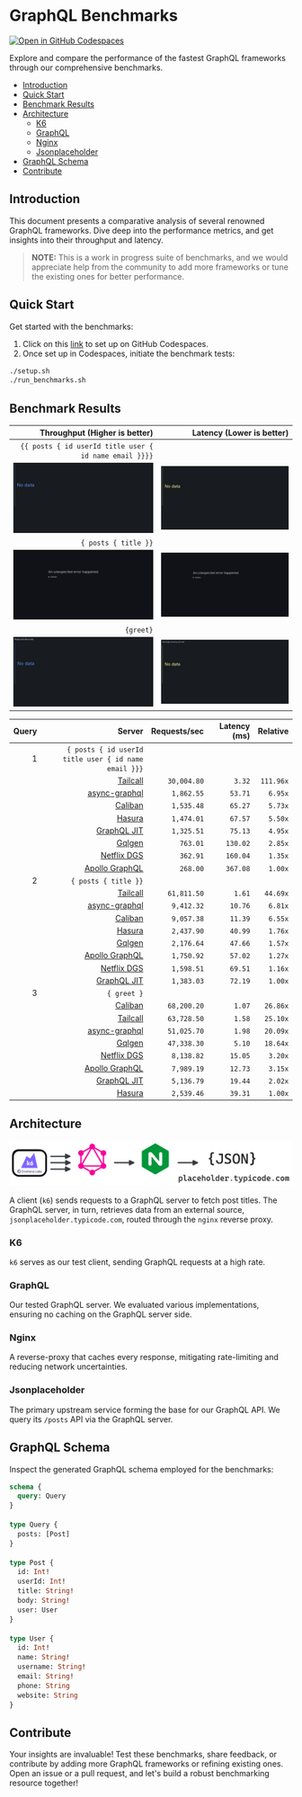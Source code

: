 # GraphQL Benchmarks <!-- omit from toc -->

[![Open in GitHub Codespaces](https://github.com/codespaces/badge.svg)](https://codespaces.new/tailcallhq/graphql-benchmarks)

Explore and compare the performance of the fastest GraphQL frameworks through our comprehensive benchmarks.

- [Introduction](#introduction)
- [Quick Start](#quick-start)
- [Benchmark Results](#benchmark-results)
- [Architecture](#architecture)
  - [K6](#k6)
  - [GraphQL](#graphql)
  - [Nginx](#nginx)
  - [Jsonplaceholder](#jsonplaceholder)
- [GraphQL Schema](#graphql-schema)
- [Contribute](#contribute)

[Tailcall]: https://github.com/tailcallhq/tailcall
[Gqlgen]: https://github.com/99designs/gqlgen
[Apollo GraphQL]: https://github.com/apollographql/apollo-server
[Netflix DGS]: https://github.com/netflix/dgs-framework
[Caliban]: https://github.com/ghostdogpr/caliban
[async-graphql]: https://github.com/async-graphql/async-graphql
[Hasura]: https://github.com/hasura/graphql-engine
[GraphQL JIT]: https://github.com/zalando-incubator/graphql-jit

## Introduction

This document presents a comparative analysis of several renowned GraphQL frameworks. Dive deep into the performance metrics, and get insights into their throughput and latency.

> **NOTE:** This is a work in progress suite of benchmarks, and we would appreciate help from the community to add more frameworks or tune the existing ones for better performance.

## Quick Start

Get started with the benchmarks:

1. Click on this [link](https://codespaces.new/tailcallhq/graphql-benchmarks) to set up on GitHub Codespaces.
2. Once set up in Codespaces, initiate the benchmark tests:

```bash
./setup.sh
./run_benchmarks.sh
```

## Benchmark Results

| Throughput (Higher is better) | Latency (Lower is better) | 
|-------:|--------:|
|  `{{ posts { id userId title user { id name email }}}}` |
| ![](assets/posts_users_req.png) | ![](assets/posts_users_latency.png) |
|  `{ posts { title }}` |
| ![](assets/posts_req.png) | ![](assets/posts_latency.png) |
|  `{greet}` |
| ![](assets/greet_req.png) | ![](assets/greet_latency.png) |

<!-- PERFORMANCE_RESULTS_START -->

| Query | Server | Requests/sec | Latency (ms) | Relative |
|-------:|--------:|--------------:|--------------:|---------:|
| 1 | `{ posts { id userId title user { id name email }}}` |
|| [Tailcall] | `30,004.80` | `3.32` | `111.96x` |
|| [async-graphql] | `1,862.55` | `53.71` | `6.95x` |
|| [Caliban] | `1,535.48` | `65.27` | `5.73x` |
|| [Hasura] | `1,474.01` | `67.57` | `5.50x` |
|| [GraphQL JIT] | `1,325.51` | `75.13` | `4.95x` |
|| [Gqlgen] | `763.01` | `130.02` | `2.85x` |
|| [Netflix DGS] | `362.91` | `160.04` | `1.35x` |
|| [Apollo GraphQL] | `268.00` | `367.08` | `1.00x` |
| 2 | `{ posts { title }}` |
|| [Tailcall] | `61,811.50` | `1.61` | `44.69x` |
|| [async-graphql] | `9,412.32` | `10.76` | `6.81x` |
|| [Caliban] | `9,057.38` | `11.39` | `6.55x` |
|| [Hasura] | `2,437.90` | `40.99` | `1.76x` |
|| [Gqlgen] | `2,176.64` | `47.66` | `1.57x` |
|| [Apollo GraphQL] | `1,750.92` | `57.02` | `1.27x` |
|| [Netflix DGS] | `1,598.51` | `69.51` | `1.16x` |
|| [GraphQL JIT] | `1,383.03` | `72.19` | `1.00x` |
| 3 | `{ greet }` |
|| [Caliban] | `68,200.20` | `1.07` | `26.86x` |
|| [Tailcall] | `63,728.50` | `1.58` | `25.10x` |
|| [async-graphql] | `51,025.70` | `1.98` | `20.09x` |
|| [Gqlgen] | `47,338.30` | `5.10` | `18.64x` |
|| [Netflix DGS] | `8,138.82` | `15.05` | `3.20x` |
|| [Apollo GraphQL] | `7,989.19` | `12.73` | `3.15x` |
|| [GraphQL JIT] | `5,136.79` | `19.44` | `2.02x` |
|| [Hasura] | `2,539.46` | `39.31` | `1.00x` |

<!-- PERFORMANCE_RESULTS_END -->

## Architecture

![Architecture Diagram](assets/architecture.png)

A client (`k6`) sends requests to a GraphQL server to fetch post titles. The GraphQL server, in turn, retrieves data from an external source, `jsonplaceholder.typicode.com`, routed through the `nginx` reverse proxy.

### K6

`k6` serves as our test client, sending GraphQL requests at a high rate.

### GraphQL

Our tested GraphQL server. We evaluated various implementations, ensuring no caching on the GraphQL server side.

### Nginx

A reverse-proxy that caches every response, mitigating rate-limiting and reducing network uncertainties.

### Jsonplaceholder

The primary upstream service forming the base for our GraphQL API. We query its `/posts` API via the GraphQL server.

## GraphQL Schema

Inspect the generated GraphQL schema employed for the benchmarks:

```graphql
schema {
  query: Query
}

type Query {
  posts: [Post]
}

type Post {
  id: Int!
  userId: Int!
  title: String!
  body: String!
  user: User
}

type User {
  id: Int!
  name: String!
  username: String!
  email: String!
  phone: String
  website: String
}
```

## Contribute

Your insights are invaluable! Test these benchmarks, share feedback, or contribute by adding more GraphQL frameworks or refining existing ones. Open an issue or a pull request, and let's build a robust benchmarking resource together!

